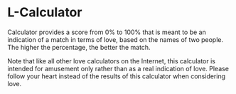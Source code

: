 # L-Calculator
 Calculator provides a score from 0% to 100% that is meant to be an indication of a match in terms of love, based on the names of two people. The higher the percentage, the better the match.

Note that like all other love calculators on the Internet, this calculator is intended for amusement only rather than as a real indication of love. Please follow your heart instead of the results of this calculator when considering love.

